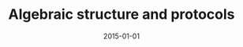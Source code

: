 ---
layout: post
title:  "Algebraic structure and protocols"
date:   2015-01-01
categories: swift math algebra
---